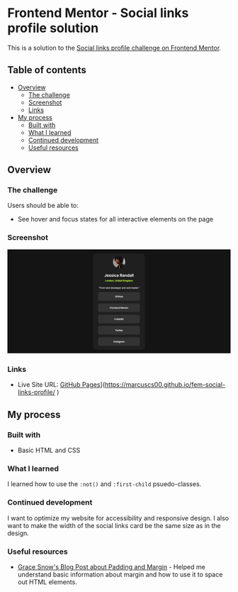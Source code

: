# Frontend Mentor - Social links profile solution

This is a solution to the [Social links profile challenge on Frontend Mentor](https://www.frontendmentor.io/challenges/social-links-profile-UG32l9m6dQ).

## Table of contents

- [Overview](#overview)
  - [The challenge](#the-challenge)
  - [Screenshot](#screenshot)
  - [Links](#links)
- [My process](#my-process)
  - [Built with](#built-with)
  - [What I learned](#what-i-learned)
  - [Continued development](#continued-development)
  - [Useful resources](#useful-resources)

## Overview

### The challenge

Users should be able to:

- See hover and focus states for all interactive elements on the page

### Screenshot

![Social links project](./screenshot.JPG)

### Links

- Live Site URL: [GitHub Pages]([https://your-live-site-url.com)](https://marcuscs00.github.io/fem-social-links-profile/
)

## My process

### Built with

- Basic HTML and CSS

### What I learned

I learned how to use the `:not()` and `:first-child` psuedo-classes.

### Continued development

I want to optimize my website for accessibility and responsive design. I also want to make the width of the social links card be the same size as in the design.

### Useful resources

- [Grace Snow's Blog Post about Padding and Margin](https://fedmentor.dev/posts/padding-margin/) - Helped me understand basic information about margin and how to use it to space out HTML elements.
